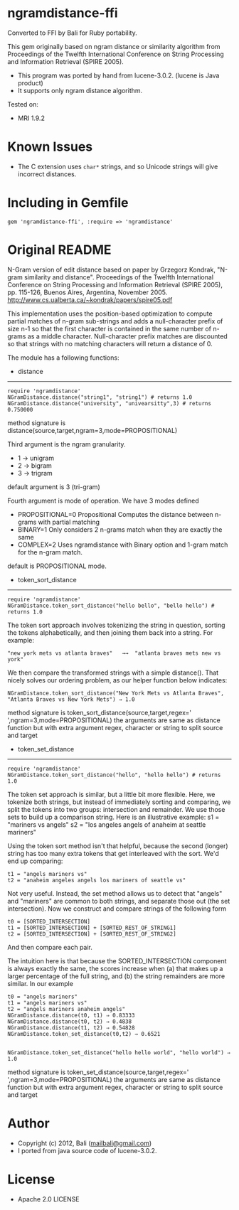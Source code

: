 ngramdistance-ffi
===============

Converted to FFI by Bali for Ruby portability.

This gem originally based on ngram distance or similarity algorithm from Proceedings of the Twelfth International 
Conference on String Processing and Information Retrieval (SPIRE 2005).

* This program was ported by hand from lucene-3.0.2. (lucene is Java product)
* It supports only ngram distance algorithm.


Tested on:

* MRI 1.9.2

Known Issues
============
* The C extension uses `char*` strings, and so Unicode strings will give incorrect distances.

Including in Gemfile
====================

    gem 'ngramdistance-ffi', :require => 'ngramdistance'
Original README
===============

N-Gram version of edit distance based on paper by Grzegorz Kondrak, 
"N-gram similarity and distance". Proceedings of the Twelfth International 
Conference on String Processing and Information Retrieval (SPIRE 2005), pp. 115-126, 
Buenos Aires, Argentina, November 2005. 
http://www.cs.ualberta.ca/~kondrak/papers/spire05.pdf

This implementation uses the position-based optimization to compute partial
matches of n-gram sub-strings and adds a null-character prefix of size n-1 
so that the first character is contained in the same number of n-grams as 
a middle character.  Null-character prefix matches are discounted so that 
strings with no matching characters will return a distance of 0.

The module has a
following functions:

* distance
----------
    require 'ngramdistance'
    NGramDistance.distance("string1", "string1") # returns 1.0
    NGramDistance.distance("university", "univearsitty",3) # returns 0.750000
    
method signature is distance(source,target,ngram=3,mode=PROPOSITIONAL)

Third argument is the ngram granularity.
* 1 -> unigram
* 2 -> bigram
* 3 -> trigram

default argument is 3 (tri-gram)

Fourth argument is mode of operation. We have 3 modes defined
* PROPOSITIONAL=0
	Propositional Computes the distance between n-grams with partial matching
* BINARY=1
	Only considers 2 n-grams match when they are exactly the same
* COMPLEX=2
	Uses ngramdistance with Binary option and 1-gram match for the n-gram match. 

default is PROPOSITIONAL mode.

* token_sort_distance
---------------------	
	require 'ngramdistance'
    NGramDistance.token_sort_distance("hello bello", "bello hello") # returns 1.0

The token sort approach involves tokenizing the string in question, sorting the tokens alphabetically, and then joining them back into a string. For example:
	
	"new york mets vs atlanta braves"   →→  "atlanta braves mets new vs york" 
	
We then compare the transformed strings with a simple distance(). That nicely solves our ordering problem, as our helper function below indicates:
	
	NGramDistance.token_sort_distance("New York Mets vs Atlanta Braves", "Atlanta Braves vs New York Mets") ⇒ 1.0
	
method signature is token_sort_distance(source,target,regex=' ',ngram=3,mode=PROPOSITIONAL)
the arguments are same as distance function but with extra argument regex, character or string to split source and target

* token_set_distance
--------------------	
	require 'ngramdistance'
    NGramDistance.token_sort_distance("hello", "hello hello") # returns 1.0
    

The token set approach is similar, but a little bit more flexible. Here, we tokenize both strings, but instead of immediately sorting and comparing, we split the tokens into two groups: intersection and remainder. We use those sets to build up a comparison string.
Here is an illustrative example:
	s1 = "mariners vs angels"
	s2 = "los angeles angels of anaheim at seattle mariners"

Using the token sort method isn't that helpful, because the second (longer) string has too many extra tokens that get interleaved with the sort. We'd end up comparing:

	t1 = "angels mariners vs"
	t2 = "anaheim angeles angels los mariners of seattle vs"

Not very useful. Instead, the set method allows us to detect that "angels" and "mariners" are common to both strings, and separate those out (the set intersection). Now we construct and compare strings of the following form

	t0 = [SORTED_INTERSECTION]
	t1 = [SORTED_INTERSECTION] + [SORTED_REST_OF_STRING1]
	t2 = [SORTED_INTERSECTION] + [SORTED_REST_OF_STRING2]

And then compare each pair.

The intuition here is that because the SORTED_INTERSECTION component is always exactly the same, the scores increase when (a) that makes up a larger percentage of the full string, and (b) the string remainders are more similar. In our example

	t0 = "angels mariners"
	t1 = "angels mariners vs"
	t2 = "angels mariners anaheim angels"
	NGramDistance.distance(t0, t1) ⇒ 0.83333
	NGramDistance.distance(t0, t2) ⇒ 0.4838
	NGramDistance.distance(t1, t2) ⇒ 0.54828
	NGramDistance.token_set_distance(t0,t2) ⇒ 0.6521


	NGramDistance.token_set_distance("hello hello world", "hello world") ⇒ 1.0

method signature is token_set_distance(source,target,regex=' ',ngram=3,mode=PROPOSITIONAL)
the arguments are same as distance function but with extra argument regex, character or string to split source and target
	




Author
======

* Copyright (c) 2012, Bali (mailbali@gmail.com)
* I ported from java source code of lucene-3.0.2.

License
=======
* Apache  2.0 LICENSE

